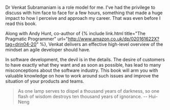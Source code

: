 Dr Venkat Subramaniam is a role model for me. I've had the privilege to discuss with him face to face for a few hours, something that made a huge impact to how I perceive and approach my career. That was even before I read this book.

Along with Andy Hunt, co-author of {% include link.html title="The Pragmatic Programmer" url="http://www.amazon.co.uk/dp/020161622X?tag=drin04-20" %}, Venkat delivers an effective high-level overview of the mindset an agile developer should have.

In software development, the devil is in the details. The desire of customers to have exactly what they want and as soon as possible, has lead to many misconceptions about the software industry. This book will arm you with valuable knowledge on how to work around such issues and improve the situation of your products and teams.

> As one lamp serves to dispel a thousand years of darkness, so one flash of wisdom destroys ten thousand years of ignorance. -- Hui-Neng